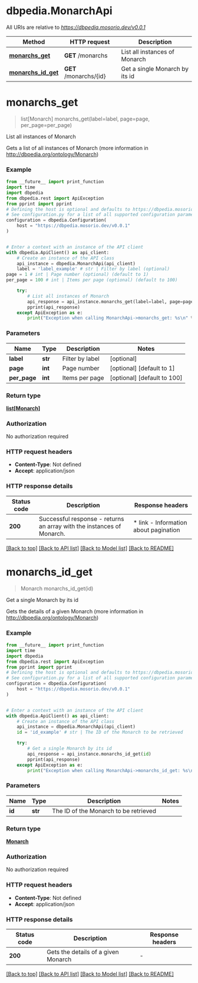 # dbpedia.MonarchApi

All URIs are relative to *https://dbpedia.mosorio.dev/v0.0.1*

Method | HTTP request | Description
------------- | ------------- | -------------
[**monarchs_get**](MonarchApi.md#monarchs_get) | **GET** /monarchs | List all instances of Monarch
[**monarchs_id_get**](MonarchApi.md#monarchs_id_get) | **GET** /monarchs/{id} | Get a single Monarch by its id


# **monarchs_get**
> list[Monarch] monarchs_get(label=label, page=page, per_page=per_page)

List all instances of Monarch

Gets a list of all instances of Monarch (more information in http://dbpedia.org/ontology/Monarch)

### Example

```python
from __future__ import print_function
import time
import dbpedia
from dbpedia.rest import ApiException
from pprint import pprint
# Defining the host is optional and defaults to https://dbpedia.mosorio.dev/v0.0.1
# See configuration.py for a list of all supported configuration parameters.
configuration = dbpedia.Configuration(
    host = "https://dbpedia.mosorio.dev/v0.0.1"
)


# Enter a context with an instance of the API client
with dbpedia.ApiClient() as api_client:
    # Create an instance of the API class
    api_instance = dbpedia.MonarchApi(api_client)
    label = 'label_example' # str | Filter by label (optional)
page = 1 # int | Page number (optional) (default to 1)
per_page = 100 # int | Items per page (optional) (default to 100)

    try:
        # List all instances of Monarch
        api_response = api_instance.monarchs_get(label=label, page=page, per_page=per_page)
        pprint(api_response)
    except ApiException as e:
        print("Exception when calling MonarchApi->monarchs_get: %s\n" % e)
```

### Parameters

Name | Type | Description  | Notes
------------- | ------------- | ------------- | -------------
 **label** | **str**| Filter by label | [optional] 
 **page** | **int**| Page number | [optional] [default to 1]
 **per_page** | **int**| Items per page | [optional] [default to 100]

### Return type

[**list[Monarch]**](Monarch.md)

### Authorization

No authorization required

### HTTP request headers

 - **Content-Type**: Not defined
 - **Accept**: application/json

### HTTP response details
| Status code | Description | Response headers |
|-------------|-------------|------------------|
**200** | Successful response - returns an array with the instances of Monarch. |  * link - Information about pagination <br>  |

[[Back to top]](#) [[Back to API list]](../README.md#documentation-for-api-endpoints) [[Back to Model list]](../README.md#documentation-for-models) [[Back to README]](../README.md)

# **monarchs_id_get**
> Monarch monarchs_id_get(id)

Get a single Monarch by its id

Gets the details of a given Monarch (more information in http://dbpedia.org/ontology/Monarch)

### Example

```python
from __future__ import print_function
import time
import dbpedia
from dbpedia.rest import ApiException
from pprint import pprint
# Defining the host is optional and defaults to https://dbpedia.mosorio.dev/v0.0.1
# See configuration.py for a list of all supported configuration parameters.
configuration = dbpedia.Configuration(
    host = "https://dbpedia.mosorio.dev/v0.0.1"
)


# Enter a context with an instance of the API client
with dbpedia.ApiClient() as api_client:
    # Create an instance of the API class
    api_instance = dbpedia.MonarchApi(api_client)
    id = 'id_example' # str | The ID of the Monarch to be retrieved

    try:
        # Get a single Monarch by its id
        api_response = api_instance.monarchs_id_get(id)
        pprint(api_response)
    except ApiException as e:
        print("Exception when calling MonarchApi->monarchs_id_get: %s\n" % e)
```

### Parameters

Name | Type | Description  | Notes
------------- | ------------- | ------------- | -------------
 **id** | **str**| The ID of the Monarch to be retrieved | 

### Return type

[**Monarch**](Monarch.md)

### Authorization

No authorization required

### HTTP request headers

 - **Content-Type**: Not defined
 - **Accept**: application/json

### HTTP response details
| Status code | Description | Response headers |
|-------------|-------------|------------------|
**200** | Gets the details of a given Monarch |  -  |

[[Back to top]](#) [[Back to API list]](../README.md#documentation-for-api-endpoints) [[Back to Model list]](../README.md#documentation-for-models) [[Back to README]](../README.md)

